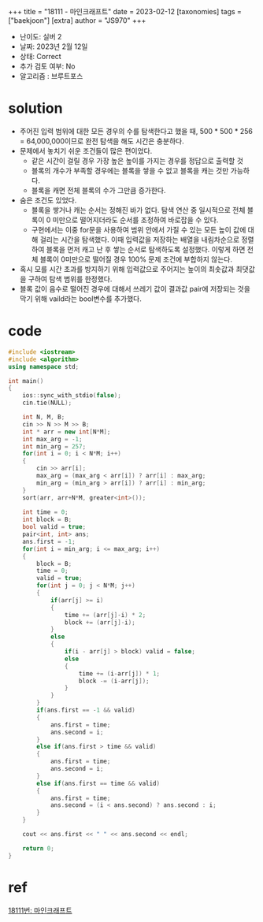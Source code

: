 +++
title = "18111 - 마인크래프트"
date = 2023-02-12
[taxonomies]
tags = ["baekjoon"]
[extra]
author = "JS970"
+++
- 난이도: 실버 2
- 날짜: 2023년 2월 12일
- 상태: Correct
- 추가 검토 여부: No
- 알고리즘 : 브루트포스

# solution

- 주어진 입력 범위에 대한 모든 경우의 수를 탐색한다고 했을 때, 500 * 500 * 256 = 64,000,000이므로 완전 탐색을 해도 시간은 충분하다.
- 문제에서 놓치기 쉬운 조건들이 많은 편이었다.
    - 같은 시간이 걸릴 경우 가장 높은 높이를 가지는 경우를 정답으로 출력할 것
    - 블록의 개수가 부족할 경우에는 블록을 쌓을 수 없고 블록을 캐는 것만 가능하다.
    - 블록을 캐면 전체 블록의 수가 그만큼 증가한다.
- 숨은 조건도 있었다.
    - 블록을 쌓거나 캐는 순서는 정해진 바가 없다. 탐색 연산 중 일시적으로 전체 블록이 0 미만으로 떨어지더라도 순서를 조정하여 바로잡을 수 있다.
    - 구현에서는 이중 for문을 사용하여 범위 안에서 가질 수 있는 모든 높이 값에 대해 걸리는 시간을 탐색했다. 이때 입력값을 저장하는 배열을 내림차순으로 정렬하여 블록을 먼저 캐고 난 후 쌓는 순서로 탐색하도록 설정했다. 이렇게 하면 전체 블록이 0미만으로 떨어질 경우 100% 문제 조건에 부합하지 않는다.
- 혹시 모를 시간 초과를 방지하기 위해 입력값으로 주어지는 높이의 최솟값과 최댓값을 구하여 탐색 범위를 한정했다.
- 블록 값이 음수로 떨어진 경우에 대해서 쓰레기 값이 결과값 pair에 저장되는 것을 막기 위해 vaild라는 bool변수를 추가했다.

# code

```cpp
#include <iostream>
#include <algorithm>
using namespace std;

int main()
{
    ios::sync_with_stdio(false);
    cin.tie(NULL);

    int N, M, B;
    cin >> N >> M >> B;
    int * arr = new int[N*M];
    int max_arg = -1;
    int min_arg = 257;
    for(int i = 0; i < N*M; i++)
    {
        cin >> arr[i];
        max_arg = (max_arg < arr[i]) ? arr[i] : max_arg;
        min_arg = (min_arg > arr[i]) ? arr[i] : min_arg;
    }
    sort(arr, arr+N*M, greater<int>());
    
    int time = 0;
    int block = B;
    bool valid = true;
    pair<int, int> ans;
    ans.first = -1;
    for(int i = min_arg; i <= max_arg; i++)
    {
        block = B;
        time = 0;
        valid = true;
        for(int j = 0; j < N*M; j++)
        {
            if(arr[j] >= i)
            {
                time += (arr[j]-i) * 2;
                block += (arr[j]-i);
            }
            else
            {
                if(i - arr[j] > block) valid = false;
                else
                {
                    time += (i-arr[j]) * 1;
                    block -= (i-arr[j]);
                }
            }
        }
        if(ans.first == -1 && valid)
        {
            ans.first = time;
            ans.second = i;
        }
        else if(ans.first > time && valid)
        {
            ans.first = time;
            ans.second = i;
        }
        else if(ans.first == time && valid)
        {
            ans.first = time;
            ans.second = (i < ans.second) ? ans.second : i;
        }
    }

    cout << ans.first << " " << ans.second << endl;

    return 0;
}
```

# ref

[18111번: 마인크래프트](https://www.acmicpc.net/problem/18111)
